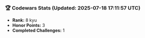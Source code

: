 ### 🏆 Codewars Stats (Updated: 2025-07-18 17:11:57 UTC)

- **Rank:** 8 kyu
- **Honor Points:** 3
- **Completed Challenges:** 1
